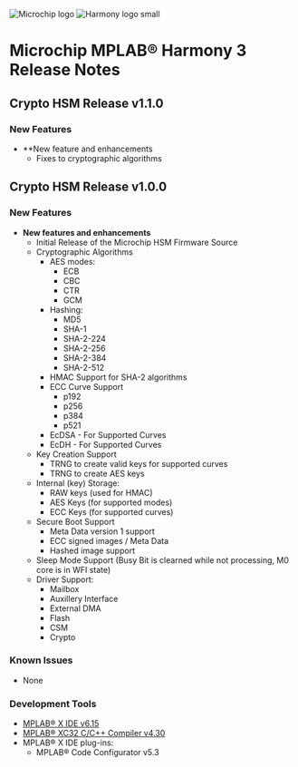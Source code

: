 ﻿![Microchip logo](https://raw.githubusercontent.com/wiki/Microchip-MPLAB-Harmony/Microchip-MPLAB-Harmony.github.io/images/microchip_logo.png)
![Harmony logo small](https://raw.githubusercontent.com/wiki/Microchip-MPLAB-Harmony/Microchip-MPLAB-Harmony.github.io/images/microchip_mplab_harmony_logo_small.png)

# Microchip MPLAB® Harmony 3 Release Notes
## Crypto HSM  Release v1.1.0
### New Features
- **New feature and enhancements
	- Fixes to cryptographic algorithms

## Crypto HSM  Release v1.0.0
### New Features
- **New features and enhancements**
	- Initial Release of the Microchip HSM Firmware Source
	- Cryptographic Algorithms
		- AES modes:
			- ECB
			- CBC
			- CTR
			- GCM
		- Hashing:
			- MD5
			- SHA-1
			- SHA-2-224
			- SHA-2-256
			- SHA-2-384
			- SHA-2-512
		- HMAC Support for SHA-2 algorithms
		- ECC Curve Support
			- p192
			- p256
			- p384
			- p521
		- EcDSA - For Supported Curves
		- EcDH - For Supported Curves
	- Key Creation Support
		- TRNG to create valid keys for supported curves
		- TRNG to create AES keys
	- Internal (key) Storage:
		- RAW keys (used for HMAC)
		- AES Keys (for supported modes)
		- ECC Keys (for supported curves)
	- Secure Boot Support
		- Meta Data version 1 support
		- ECC signed images / Meta Data
		- Hashed image support
	- Sleep Mode Support (Busy Bit is clearned while not processing, M0 core is in WFI state)
	- Driver Support:
		- Mailbox
		- Auxillery Interface
		- External DMA
		- Flash
		- CSM
		- Crypto
		

### Known Issues
- None

### Development Tools
- [MPLAB® X IDE v6.15 ](https://www.microchip.com/mplab/mplab-x-ide)
- [MPLAB® XC32 C/C++ Compiler v4.30](https://www.microchip.com/mplab/compilers)
- MPLAB® X IDE plug-ins:
    - MPLAB® Code Configurator v5.3
	